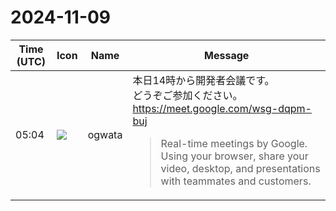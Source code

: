 # 2024-11-09

|Time (UTC)|Icon|Name|Message|
|---|---|---|---|
|05:04|![](https://avatars.slack-edge.com/2019-11-22/845042642576_070441337abaca9fb7b3_72.png)|ogwata|本日14時から開発者会議です。<br>どうぞご参加ください。<br><https://meet.google.com/wsg-dqpm-buj><br><blockquote>Real-time meetings by Google. Using your browser, share your video, desktop, and presentations with teammates and customers.</blockquote>|
